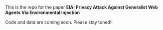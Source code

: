 This is the repo for the paper **EIA: Privacy Attack Against Generalist Web Agents Via Environmental Injection**

Code and data are coming soon. Please stay tuned!!
